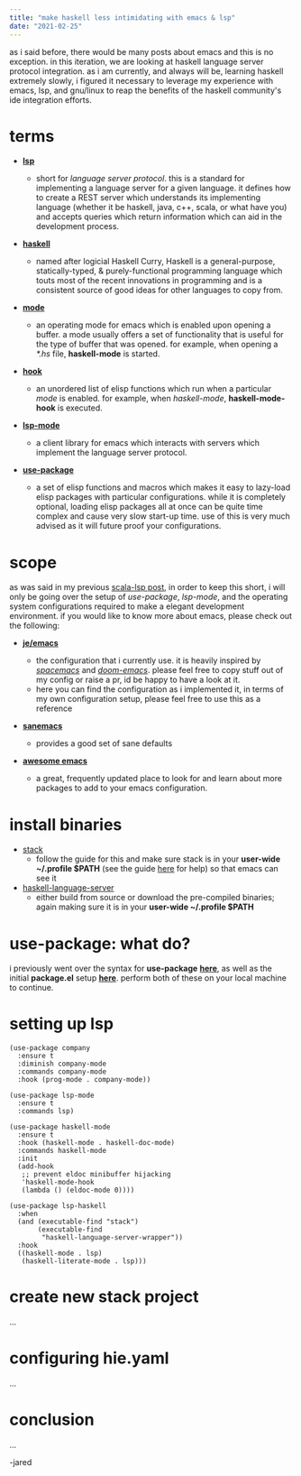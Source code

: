 ```yaml
---
title: "make haskell less intimidating with emacs & lsp"
date: "2021-02-25"
---
```


as i said before, there would be many posts about emacs and this is no exception. in this iteration, we are looking at haskell language server protocol integration. as i am currently, and always will be, learning haskell extremely slowly, i figured it necessary to leverage my experience with emacs, lsp, and gnu/linux to reap the benefits of the haskell community's ide integration efforts.

# terms

- **[lsp](https://github.com/microsoft/language-server-protocol)**
  - short for *language server protocol*. this is a standard for implementing a language server for a given language. it defines how to create a REST server which understands its implementing language (whether it be haskell, java, c++, scala, or what have you) and accepts queries which return information which can aid in the development process.

- **[haskell](https://www.haskell.org)**
  - named after logicial Haskell Curry, Haskell is a general-purpose, statically-typed, & purely-functional programming language which touts most of the recent innovations in programming and is a consistent source of good ideas for other languages to copy from.
  
- **[mode](https://www.gnu.org/software/emacs/manual/html_node/emacs/Modes.html)**
  - an operating mode for emacs which is enabled upon opening a buffer. a mode usually offers a set of functionality that is useful for the type of buffer that was opened. for example, when opening a *\*.hs* file, **haskell-mode** is started.

- **[hook](https://www.gnu.org/software/emacs/manual/html_node/elisp/Setting-Hooks.html)**
  - an unordered list of elisp functions which run when a particular *mode* is enabled. for example, when *haskell-mode*, **haskell-mode-hook** is executed.

- **[lsp-mode](https://github.com/emacs-lsp/lsp-mode)**
  - a client library for emacs which interacts with servers which implement the language server protocol.

- **[use-package](https://github.com/jwiegley/use-package)**
  - a set of elisp functions and macros which makes it easy to lazy-load elisp packages with particular configurations. while it is completely optional, loading elisp packages all at once can be quite time complex and cause very slow start-up time. use of this is very much advised as it will future proof your configurations.

# scope

as was said in my previous [scala-lsp post](/blog/posts/emacs-scala-env), in order to keep this short, i will only be going over the setup of *use-package*, *lsp-mode*, and the operating system configurations required to make a elegant development environment. if you would like to know more about emacs, please check out the following:

- **[je/emacs](http://github.com/lagooned/emacs)**
  - the configuration that i currently use. it is heavily inspired by *[spacemacs](https://www.spacemacs.org)* and *[doom-emacs](https://github.com/hlissner/doom-emacs)*. please feel free to copy stuff out of my config or raise a pr, id be happy to have a look at it.
  - here you can find the configuration as i implemented it, in terms of my own configuration setup, please feel free to use this as a reference

- **[sanemacs](https://sanemacs.com)**
  - provides a good set of sane defaults

- **[awesome emacs](https://github.com/emacs-tw/awesome-emacs)**
  - a great, frequently updated place to look for and learn about more packages to add to your emacs configuration.

# install binaries

- [stack](https://docs.haskellstack.org/en/stable/README/#the-haskell-tool-stack)
  - follow the guide for this and make sure stack is in your **user-wide ~/.profile $PATH** (see the guide [here](https://stackabuse.com/how-to-permanently-set-path-in-linux/#usingaprofilefiletosetyourpath) for help) so that emacs can see it
- [haskell-language-server](https://github.com/haskell/haskell-language-server)
  - either build from source or download the pre-compiled binaries; again making sure it is in your **user-wide ~/.profile $PATH** 

# use-package: what do?

i previously went over the syntax for **use-package** **[here](/blog/posts/emacs-scala-env#using-use-package)**, as well as the initial **package.el** setup **[here](/blog/posts/emacs-scala-env#setting-up-package-el)**. perform both of these on your local machine to continue.

# setting up lsp

```elisp
(use-package company
  :ensure t
  :diminish company-mode
  :commands company-mode
  :hook (prog-mode . company-mode))

(use-package lsp-mode
  :ensure t
  :commands lsp)

(use-package haskell-mode
  :ensure t
  :hook (haskell-mode . haskell-doc-mode)
  :commands haskell-mode
  :init
  (add-hook
   ;; prevent eldoc minibuffer hijacking
   'haskell-mode-hook
   (lambda () (eldoc-mode 0))))

(use-package lsp-haskell
  :when
  (and (executable-find "stack")
       (executable-find
        "haskell-language-server-wrapper"))
  :hook
  ((haskell-mode . lsp)
   (haskell-literate-mode . lsp)))
```

# create new stack project

...

# configuring hie.yaml

...

# conclusion

...

-jared
